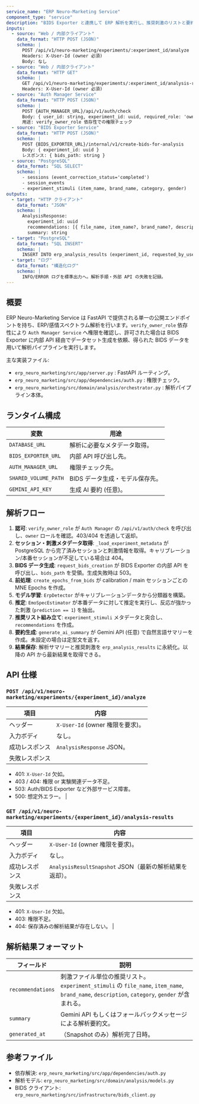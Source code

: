 ```yaml
---
service_name: "ERP Neuro-Marketing Service"
component_type: "service"
description: "BIDS Exporter と連携して ERP 解析を実行し、推奨刺激のリストと要約を返す FastAPI ベースの解析サービス。"
inputs:
  - source: "Web / 内部クライアント"
    data_format: "HTTP POST (JSON)"
    schema: |
      POST /api/v1/neuro-marketing/experiments/:experiment_id/analyze
      Headers: X-User-Id (owner 必須)
      Body: なし
  - source: "Web / 内部クライアント"
    data_format: "HTTP GET"
    schema: |
      GET /api/v1/neuro-marketing/experiments/:experiment_id/analysis-results
      Headers: X-User-Id (owner 必須)
  - source: "Auth Manager Service"
    data_format: "HTTP POST (JSON)"
    schema: |
      POST {AUTH_MANAGER_URL}/api/v1/auth/check
      Body: { user_id: string, experiment_id: uuid, required_role: 'owner' }
      用途: verify_owner_role 依存性での権限チェック
  - source: "BIDS Exporter Service"
    data_format: "HTTP POST (JSON)"
    schema: |
      POST {BIDS_EXPORTER_URL}/internal/v1/create-bids-for-analysis
      Body: { experiment_id: uuid }
      レスポンス: { bids_path: string }
  - source: "PostgreSQL"
    data_format: "SQL SELECT"
    schema: |
      - sessions (event_correction_status='completed')
      - session_events
      - experiment_stimuli (item_name, brand_name, category, gender)
outputs:
  - target: "HTTP クライアント"
    data_format: "JSON"
    schema: |
      AnalysisResponse:
        experiment_id: uuid
        recommendations: [{ file_name, item_name?, brand_name?, description?, category?, gender? }]
        summary: string
  - target: "PostgreSQL"
    data_format: "SQL INSERT"
    schema: |
      INSERT INTO erp_analysis_results (experiment_id, requested_by_user_id, status, result_data, completed_at)
  - target: "ログ"
    data_format: "構造化ログ"
    schema: |
      INFO/ERROR ログを標準出力へ。解析手順・外部 API の失敗を記録。
---
```


## 概要

ERP Neuro-Marketing Service は FastAPI で提供される単一の公開エンドポイントを持ち、ERP/感情スペクトラム解析を行います。`verify_owner_role` 依存性により `Auth Manager Service` へ権限を確認し、許可された場合は BIDS Exporter に内部 API 経由でデータセット生成を依頼、得られた BIDS データを用いて解析パイプラインを実行します。

主な実装ファイル:

- `erp_neuro_marketing/src/app/server.py` : FastAPI ルーティング。
- `erp_neuro_marketing/src/app/dependencies/auth.py` : 権限チェック。
- `erp_neuro_marketing/src/domain/analysis/orchestrator.py` : 解析パイプライン本体。

## ランタイム構成

| 変数 | 用途 |
| --- | --- |
| `DATABASE_URL` | 解析に必要なメタデータ取得。 |
| `BIDS_EXPORTER_URL` | 内部 API 呼び出し先。 |
| `AUTH_MANAGER_URL` | 権限チェック先。 |
| `SHARED_VOLUME_PATH` | BIDS データ生成・モデル保存先。 |
| `GEMINI_API_KEY` | 生成 AI 要約 (任意)。 |

## 解析フロー

1. **認可**: `verify_owner_role` が `Auth Manager` の `/api/v1/auth/check` を呼び出し、`owner` ロールを確認。403/404 を透過して返却。
2. **セッション・刺激メタデータ取得**: `_load_experiment_metadata` が PostgreSQL から完了済みセッションと刺激情報を取得。キャリブレーション/本番セッションが不足している場合は 404。
3. **BIDS データ生成**: `request_bids_creation` が BIDS Exporter の内部 API を呼び出し、`bids_path` を受領。生成失敗時は 503。
4. **前処理**: `create_epochs_from_bids` が calibration / main セッションごとの MNE Epochs を作成。
5. **モデル学習**: `ErpDetector` がキャリブレーションデータから分類器を構築。
6. **推定**: `EmoSpecEstimator` が本番データに対して推定を実行し、反応が強かった刺激 (`prediction == 1`) を抽出。
7. **推奨リスト組み立て**: `experiment_stimuli` メタデータと突合し、`recommendations` を作成。
8. **要約生成**: `generate_ai_summary` が Gemini API (任意) で自然言語サマリーを作成。未設定の場合は定型文を返す。
9. **結果保存**: 解析サマリーと推奨刺激を `erp_analysis_results` に永続化。以降の API から最新結果を取得できる。

## API 仕様

### `POST /api/v1/neuro-marketing/experiments/{experiment_id}/analyze`

| 項目 | 内容 |
| --- | --- |
| ヘッダー | `X-User-Id` (owner 権限を要求)。 |
| 入力ボディ | なし。 |
| 成功レスポンス | `AnalysisResponse` JSON。 |
| 失敗レスポンス |
  - 401: `X-User-Id` 欠如。
  - 403 / 404: 権限 or 実験関連データ不足。
  - 503: Auth/BIDS Exporter など外部サービス障害。
  - 500: 想定外エラー。 |

### `GET /api/v1/neuro-marketing/experiments/{experiment_id}/analysis-results`

| 項目 | 内容 |
| --- | --- |
| ヘッダー | `X-User-Id` (owner 権限を要求)。 |
| 入力ボディ | なし。 |
| 成功レスポンス | `AnalysisResultSnapshot` JSON（最新の解析結果を返却）。 |
| 失敗レスポンス |
  - 401: `X-User-Id` 欠如。
  - 403: 権限不足。
  - 404: 保存済みの解析結果が存在しない。 |

## 解析結果フォーマット

| フィールド | 説明 |
| --- | --- |
| `recommendations` | 刺激ファイル単位の推奨リスト。`experiment_stimuli` の `file_name`, `item_name`, `brand_name`, `description`, `category`, `gender` が含まれる。 |
| `summary` | Gemini API もしくはフォールバックメッセージによる解析要約文。 |
| `generated_at` | （Snapshot のみ）解析完了日時。 |

## 参考ファイル

- 依存解決: `erp_neuro_marketing/src/app/dependencies/auth.py`
- 解析モデル: `erp_neuro_marketing/src/domain/analysis/models.py`
- BIDS クライアント: `erp_neuro_marketing/src/infrastructure/bids_client.py`
